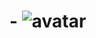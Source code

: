# - ![avatar](https://user-gold-cdn.xitu.io/2020/6/9/172985f4033ea888?w=2776&h=3354&f=png&s=492970)
